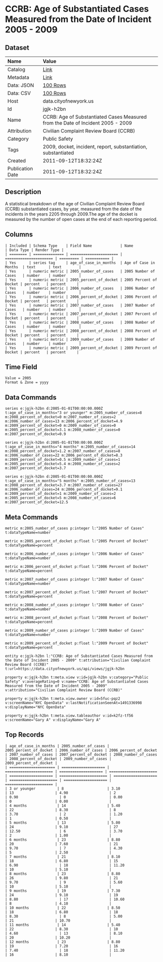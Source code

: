 # CCRB: Age of Substantiated Cases Measured from the Date of Incident 2005 - 2009

## Dataset

| Name | Value |
| :--- | :---- |
| Catalog | [Link](https://catalog.data.gov/dataset/ccrb-age-of-substantiated-cases-measured-from-the-date-of-incident-2005-2009-8bb8f) |
| Metadata | [Link](https://data.cityofnewyork.us/api/views/jgjk-h2bn) |
| Data: JSON | [100 Rows](https://data.cityofnewyork.us/api/views/jgjk-h2bn/rows.json?max_rows=100) |
| Data: CSV | [100 Rows](https://data.cityofnewyork.us/api/views/jgjk-h2bn/rows.csv?max_rows=100) |
| Host | data.cityofnewyork.us |
| Id | jgjk-h2bn |
| Name | CCRB: Age of Substantiated Cases Measured from the Date of Incident 2005 - 2009 |
| Attribution | Civilian Complaint Review Board (CCRB) |
| Category | Public Safety |
| Tags | 2009, docket, incident, report, substantiation, substantiated |
| Created | 2011-09-12T18:32:24Z |
| Publication Date | 2011-09-12T18:32:24Z |

## Description

A statistical breakdown of the age of Civilian Complaint Review Board (CCRB) substantiated cases, by year, measured from the date of the incidents in the years 2205 through 2009.The age of the docket is measured by the number of open cases at the end of each reporting period.

## Columns

```ls
| Included | Schema Type    | Field Name             | Name                   | Data Type | Render Type |
| ======== | ============== | ====================== | ====================== | ========= | =========== |
| Yes      | series tag     | age_of_case_in_months  | Age of Case in Months  | text      | text        |
| Yes      | numeric metric | 2005_number_of_cases   | 2005 Number of Cases   | number    | number      |
| Yes      | numeric metric | 2005_percent_of_docket | 2005 Percent of Docket | percent   | percent     |
| Yes      | numeric metric | 2006_number_of_cases   | 2006 Number of Cases   | number    | number      |
| Yes      | numeric metric | 2006_percent_of_docket | 2006 Percent of Docket | percent   | percent     |
| Yes      | numeric metric | 2007_number_of_cases   | 2007 Number of Cases   | number    | number      |
| Yes      | numeric metric | 2007_percent_of_docket | 2007 Percent of Docket | percent   | percent     |
| Yes      | numeric metric | 2008_number_of_cases   | 2008 Number of Cases   | number    | number      |
| Yes      | numeric metric | 2008_percent_of_docket | 2008 Percent of Docket | percent   | percent     |
| Yes      | numeric metric | 2009_number_of_cases   | 2009 Number of Cases   | number    | number      |
| Yes      | numeric metric | 2009_percent_of_docket | 2009 Percent of Docket | percent   | percent     |
```

## Time Field

```ls
Value = 2005
Format & Zone = yyyy
```

## Data Commands

```ls
series e:jgjk-h2bn d:2005-01-01T00:00:00.000Z t:age_of_case_in_months="3 or younger" m:2005_number_of_cases=8 m:2008_percent_of_docket=0 m:2007_number_of_cases=2 m:2006_number_of_cases=13 m:2006_percent_of_docket=4.9 m:2009_percent_of_docket=0 m:2009_number_of_cases=0 m:2005_percent_of_docket=3.1 m:2008_number_of_cases=0 m:2007_percent_of_docket=0.9

series e:jgjk-h2bn d:2005-01-01T00:00:00.000Z t:age_of_case_in_months="4 months" m:2005_number_of_cases=14 m:2008_percent_of_docket=1.2 m:2007_number_of_cases=8 m:2006_number_of_cases=22 m:2006_percent_of_docket=8.3 m:2009_percent_of_docket=0.5 m:2009_number_of_cases=1 m:2005_percent_of_docket=5.4 m:2008_number_of_cases=2 m:2007_percent_of_docket=3.7

series e:jgjk-h2bn d:2005-01-01T00:00:00.000Z t:age_of_case_in_months="5 months" m:2005_number_of_cases=13 m:2008_percent_of_docket=3.7 m:2007_number_of_cases=27 m:2006_number_of_cases=24 m:2006_percent_of_docket=9.1 m:2009_percent_of_docket=1 m:2009_number_of_cases=2 m:2005_percent_of_docket=5 m:2008_number_of_cases=6 m:2007_percent_of_docket=12.5
```

## Meta Commands

```ls
metric m:2005_number_of_cases p:integer l:"2005 Number of Cases" t:dataTypeName=number

metric m:2005_percent_of_docket p:float l:"2005 Percent of Docket" t:dataTypeName=percent

metric m:2006_number_of_cases p:integer l:"2006 Number of Cases" t:dataTypeName=number

metric m:2006_percent_of_docket p:float l:"2006 Percent of Docket" t:dataTypeName=percent

metric m:2007_number_of_cases p:integer l:"2007 Number of Cases" t:dataTypeName=number

metric m:2007_percent_of_docket p:float l:"2007 Percent of Docket" t:dataTypeName=percent

metric m:2008_number_of_cases p:integer l:"2008 Number of Cases" t:dataTypeName=number

metric m:2008_percent_of_docket p:float l:"2008 Percent of Docket" t:dataTypeName=percent

metric m:2009_number_of_cases p:integer l:"2009 Number of Cases" t:dataTypeName=number

metric m:2009_percent_of_docket p:float l:"2009 Percent of Docket" t:dataTypeName=percent

entity e:jgjk-h2bn l:"CCRB: Age of Substantiated Cases Measured from the Date of Incident 2005 - 2009" t:attribution="Civilian Complaint Review Board (CCRB)" t:url=https://data.cityofnewyork.us/api/views/jgjk-h2bn

property e:jgjk-h2bn t:meta.view v:id=jgjk-h2bn v:category="Public Safety" v:averageRating=0 v:name="CCRB: Age of Substantiated Cases Measured from the Date of Incident 2005 - 2009" v:attribution="Civilian Complaint Review Board (CCRB)"

property e:jgjk-h2bn t:meta.view.owner v:id=5fuc-pqz2 v:screenName="NYC OpenData" v:lastNotificationSeenAt=1491336998 v:displayName="NYC OpenData"

property e:jgjk-h2bn t:meta.view.tableauthor v:id=k2fz-tf56 v:screenName="Gary A" v:displayName="Gary A"
```

## Top Records

```ls
| age_of_case_in_months | 2005_number_of_cases | 2005_percent_of_docket | 2006_number_of_cases | 2006_percent_of_docket | 2007_number_of_cases | 2007_percent_of_docket | 2008_number_of_cases | 2008_percent_of_docket | 2009_number_of_cases | 2009_percent_of_docket | 
| ===================== | ==================== | ====================== | ==================== | ====================== | ==================== | ====================== | ==================== | ====================== | ==================== | ====================== | 
| 3 or younger          | 8                    | 3.10                   | 13                   | 4.90                   | 2                    | 0.90                   | 0                    | 0.00                   | 0                    | 0.00                   | 
| 4 months              | 14                   | 5.40                   | 22                   | 8.30                   | 8                    | 3.70                   | 2                    | 1.20                   | 1                    | 0.50                   | 
| 5 months              | 13                   | 5.00                   | 24                   | 9.10                   | 27                   | 12.50                  | 6                    | 3.70                   | 2                    | 1.00                   | 
| 6 months              | 23                   | 8.80                   | 20                   | 7.60                   | 21                   | 9.70                   | 7                    | 4.30                   | 5                    | 2.50                   | 
| 7 months              | 21                   | 8.10                   | 18                   | 6.80                   | 15                   | 6.90                   | 18                   | 11.20                  | 10                   | 5.10                   | 
| 8 months              | 23                   | 8.80                   | 26                   | 9.80                   | 21                   | 9.70                   | 9                    | 5.60                   | 10                   | 5.10                   | 
| 9 months              | 19                   | 7.30                   | 24                   | 9.10                   | 19                   | 8.80                   | 17                   | 10.60                  | 8                    | 4.10                   | 
| 10 months             | 22                   | 8.50                   | 18                   | 6.80                   | 18                   | 8.30                   | 8                    | 5.00                   | 21                   | 10.70                  | 
| 11 months             | 14                   | 5.40                   | 22                   | 8.30                   | 10                   | 4.60                   | 13                   | 8.10                   | 20                   | 10.20                  | 
| 12 months             | 23                   | 8.80                   | 19                   | 7.20                   | 16                   | 7.40                   | 18                   | 11.20                  | 16                   | 8.10                   | 
```